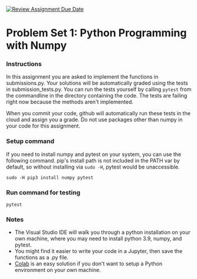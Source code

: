 [![Review Assignment Due Date](https://classroom.github.com/assets/deadline-readme-button-24ddc0f5d75046c5622901739e7c5dd533143b0c8e959d652212380cedb1ea36.svg)](https://classroom.github.com/a/P1peH1ch)
# Problem Set 1: Python Programming with Numpy

### Instructions
In this assignment you are asked to implement the functions in submissions.py. Your solutions will be automatically graded using the tests in submission_tests.py. You can run the tests yourself by calling `pytest` from the commandline in the directory containing the code. The tests are failing right now because the methods aren't implemented. 

When you commit your code, github will automatically run these tests in the cloud and assign you a grade. Do not use packages other than numpy in your code for this assignment.

### Setup command
If you need to install numpy and pytest on your system, you can use the following command. pip's install path is not included in the PATH var by default, so without installing via `sudo -H`, pytest would be unaccessible.

`sudo -H pip3 install numpy pytest`

### Run command for testing
`pytest`

### Notes
- The Visual Studio IDE will walk you through a python installation on your own machine, where you may need to install python 3.9, numpy, and pytest. 
- You might find it easier to write your code in a Jupyter, then save the functions as a .py file.
- [Colab](https://colab.research.google.com/) is an easy solution if you don't want to setup a Python environment on your own machine. 
